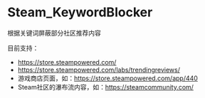 # Steam_KeywordBlocker

根据关键词屏蔽部分社区推荐内容

目前支持：
* https://store.steampowered.com/
* https://store.steampowered.com/labs/trendingreviews/
* 游戏商店页面，如：https://store.steampowered.com/app/440
* Steam社区的瀑布流内容，如：https://steamcommunity.com/
